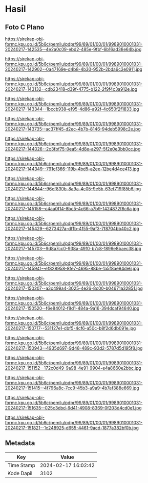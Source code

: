 # Hasil

## Foto C Plano

https://sirekap-obj-formc.kpu.go.id/5b6c/pemilu/pdpr/99/89/01/00/01/9989010001031-20240217-142535--4e2a0c09-ebd2-485e-9fbf-6b16ad38e64b.jpg

https://sirekap-obj-formc.kpu.go.id/5b6c/pemilu/pdpr/99/89/01/00/01/9989010001031-20240217-142902--0a47169e-d4b8-4b30-952b-2bda6c3e0911.jpg

https://sirekap-obj-formc.kpu.go.id/5b6c/pemilu/pdpr/99/89/01/00/01/9989010001031-20240217-143132--cdb23418-d39f-4775-b122-2f9f4c3a912e.jpg

https://sirekap-obj-formc.kpu.go.id/5b6c/pemilu/pdpr/99/89/01/00/01/9989010001031-20240217-143344--1bccb938-e195-4d86-a92f-4c650f2f1833.jpg

https://sirekap-obj-formc.kpu.go.id/5b6c/pemilu/pdpr/99/89/01/00/01/9989010001031-20240217-143735--ac37ff45-d2ec-4b7b-8146-94deb5998c2e.jpg

https://sirekap-obj-formc.kpu.go.id/5b6c/pemilu/pdpr/99/89/01/00/01/9989010001031-20240217-144026--2c3fbf75-0ea5-4d8e-a297-5f2e0e3bb0cc.jpg

https://sirekap-obj-formc.kpu.go.id/5b6c/pemilu/pdpr/99/89/01/00/01/9989010001031-20240217-144349--791cf366-119b-4bd5-a2ee-12be4d4ce413.jpg

https://sirekap-obj-formc.kpu.go.id/5b6c/pemilu/pdpr/99/89/01/00/01/9989010001031-20240217-144844--96ef830b-8a9a-4c05-9e5b-63ef719f85b6.jpg

https://sirekap-obj-formc.kpu.go.id/5b6c/pemilu/pdpr/99/89/01/00/01/9989010001031-20240217-145158--c4aa0f14-8bc5-4c66-a7b9-1424872f8c6a.jpg

https://sirekap-obj-formc.kpu.go.id/5b6c/pemilu/pdpr/99/89/01/00/01/9989010001031-20240217-145429--6273427a-df1b-4f55-9af3-7f8704bb40c2.jpg

https://sirekap-obj-formc.kpu.go.id/5b6c/pemilu/pdpr/99/89/01/00/01/9989010001031-20240217-145703--9d8a7cc0-938a-49f0-b7c8-1896e8baec38.jpg

https://sirekap-obj-formc.kpu.go.id/5b6c/pemilu/pdpr/99/89/01/00/01/9989010001031-20240217-145941--ef828958-8fe7-4695-88be-1a5f8ae94de6.jpg

https://sirekap-obj-formc.kpu.go.id/5b6c/pemilu/pdpr/99/89/01/00/01/9989010001031-20240217-150207--a3c499a4-3025-4e26-8c00-b04671a32851.jpg

https://sirekap-obj-formc.kpu.go.id/5b6c/pemilu/pdpr/99/89/01/00/01/9989010001031-20240217-150520--f6e84012-f8d1-484a-9a16-394dcaf94840.jpg

https://sirekap-obj-formc.kpu.go.id/5b6c/pemilu/pdpr/99/89/01/00/01/9989010001031-20240217-150717--531127e1-dbf5-4cf6-a50c-b8f2d6db091e.jpg

https://sirekap-obj-formc.kpu.go.id/5b6c/pemilu/pdpr/99/89/01/00/01/9989010001031-20240217-150943--4935d697-9d48-489c-93d2-5787d5d195f8.jpg

https://sirekap-obj-formc.kpu.go.id/5b6c/pemilu/pdpr/99/89/01/00/01/9989010001031-20240217-151152--172c0d49-9a98-4e91-9904-e4a8660e2bbc.jpg

https://sirekap-obj-formc.kpu.go.id/5b6c/pemilu/pdpr/99/89/01/00/01/9989010001031-20240217-151415--4f796a8c-7cc9-45b3-a9a9-4b7af388e669.jpg

https://sirekap-obj-formc.kpu.go.id/5b6c/pemilu/pdpr/99/89/01/00/01/9989010001031-20240217-151635--025c3dbd-6d41-4908-8369-0f203d4cd0e1.jpg

https://sirekap-obj-formc.kpu.go.id/5b6c/pemilu/pdpr/99/89/01/00/01/9989010001031-20240217-151821--1c248925-d655-4461-9acd-1877a382bf0b.jpg


## Metadata

| Key        | Value               |
| ---------- | ------------------- |
| Time Stamp | 2024-02-17 16:02:42 |
| Kode Dapil | 3102                |



